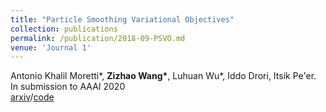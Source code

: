 ```yaml
---
title: "Particle Smoothing Variational Objectives"
collection: publications
permalink: /publication/2018-09-PSVO.md
venue: 'Journal 1'
---
```

Antonio Khalil Moretti\*, **Zizhao Wang\***, Luhuan Wu\*, Iddo Drori, Itsik Pe&apos;er.<br/>In submission to AAAI 2020<br/>[arxiv](https://arxiv.org/abs/1909.09734)/[code](https://github.com/amoretti86/PSVO)<br/> 